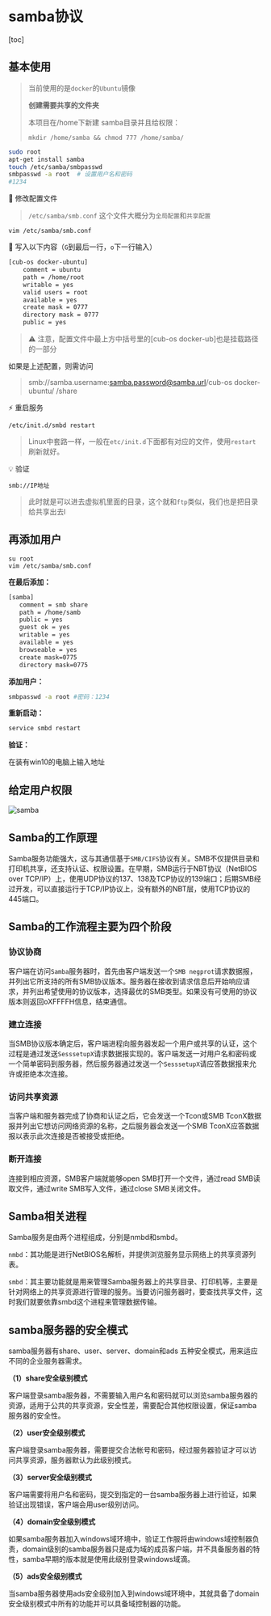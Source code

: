 # samba协议

[toc]

## 基本使用

> 当前使用的是`docker`的`Ubuntu`镜像
>
> **创建需要共享的文件夹**
>
> 本项目在/home下新建 samba目录并且给权限：
>
> ```
> mkdir /home/samba && chmod 777 /home/samba/
> ```

```bash
sudo root
apt-get install samba
touch /etc/samba/smbpasswd
smbpasswd -a root  # 设置用户名和密码
#1234
```

📮 修改配置文件

> `/etc/samba/smb.conf`
> 这个文件大概分为`全局配置`和`共享配置`

```
vim /etc/samba/smb.conf
```

📄 写入以下内容（`G`到最后一行，`o`下一行输入）

```bash
[cub-os docker-ubuntu]
	comment = ubuntu
	path = /home/root
	writable = yes
	valid users = root
	available = yes
	create mask = 0777
	directory mask = 0777
	public = yes
```

> ⚠️ 注意，配置文件中最上方中括号里的[cub-os docker-ub]也是挂载路径的一部分

如果是上述配置，则需访问

>  smb://samba.username:samba.password@samba.url/cub-os docker-ubuntu/ /share

⚡ 重启服务

```
/etc/init.d/smbd restart
```

> Linux中套路一样，一般在`etc/init.d`下面都有对应的文件，使用`restart`刷新就好。

💡 验证

```
smb://IP地址
```

> 此时就是可以进去虚拟机里面的目录，这个就和`ftp`类似，我们也是把目录给共享出去l



## 再添加用户

```
su root
vim /etc/samba/smb.conf 
```



**在最后添加：**

```bash
[samba]
   comment = smb share
   path = /home/samb
   public = yes
   guest ok = yes
   writable = yes
   available = yes
   browseable = yes
   create mask=0775
   directory mask=0775
```



**添加用户：**

```bash
smbpasswd -a root #密码：1234
```



**重新启动：**

```bash
service smbd restart
```



**验证：**

在装有win10的电脑上输入地址





##  给定用户权限

![samba](http://sm.nsddd.top/smsamba.png)



## Samba的工作原理

Samba服务功能强大，这与其通信基于`SMB/CIFS`协议有关。SMB不仅提供目录和打印机共享，还支持认证、权限设置。在早期，SMB运行于NBT协议（NetBIOS over TCP/IP）上，使用UDP协议的137、138及TCP协议的139端口；后期SMB经过开发，可以直接运行于TCP/IP协议上，没有额外的NBT层，使用TCP协议的445端口。

## Samba的工作流程主要为四个阶段

### 协议协商

客户端在访问`Samba`服务器时，首先由客户端发送一个`SMB negprot`请求数据报，并列出它所支持的所有SMB协议版本。服务器在接收到请求信息后开始响应请求，并列出希望使用的协议版本，选择最优的SMB类型。如果没有可使用的协议版本则返回oXFFFFH信息，结束通信。



### 建立连接

当SMB协议版本确定后，客户端进程向服务器发起一个用户或共享的认证，这个过程是通过发送`SesssetupX`请求数据报实现的。客户端发送一对用户名和密码或一个简单密码到服务器，然后服务器通过发送一个`SesssetupX`请应答数据报来允许或拒绝本次连接。



### 访问共享资源

当客户端和服务器完成了协商和认证之后，它会发送一个Tcon或SMB TconX数据报并列出它想访问网络资源的名称，之后服务器会发送一个SMB TconX应答数据报以表示此次连接是否被接受或拒绝。



### 断开连接

连接到相应资源，SMB客户端就能够open SMB打开一个文件，通过read SMB读取文件，通过write SMB写入文件，通过close SMB关闭文件。



## Samba相关进程

Samba服务是由两个进程组成，分别是nmbd和smbd。

`nmbd`：其功能是进行NetBIOS名解析，并提供浏览服务显示网络上的共享资源列表。

`smbd`：其主要功能就是用来管理Samba服务器上的共享目录、打印机等，主要是针对网络上的共享资源进行管理的服务。当要访问服务器时，要查找共享文件，这时我们就要依靠smbd这个进程来管理数据传输。



## samba服务器的安全模式

samba服务器有share、user、server、domain和ads 五种安全模式，用来适应不同的企业服务器需求。

**（1）share安全级别模式**

客户端登录samba服务器，不需要输入用户名和密码就可以浏览samba服务器的资源，适用于公共的共享资源，安全性差，需要配合其他权限设置，保证samba服务器的安全性。

**（2）user安全级别模式**

客户端登录samba服务器，需要提交合法帐号和密码，经过服务器验证才可以访问共享资源，服务器默认为此级别模式。

**（3）server安全级别模式**

客户端需要将用户名和密码，提交到指定的一台samba服务器上进行验证，如果验证出现错误，客户端会用user级别访问。

**（4）domain安全级别模式**

如果samba服务器加入windows域环境中，验证工作服将由windows域控制器负责，domain级别的samba服务器只是成为域的成员客户端，并不具备服务器的特性，samba早期的版本就是使用此级别登录windows域滴。

**（5）ads安全级别模式**

当samba服务器使用ads安全级别加入到windows域环境中，其就具备了domain安全级别模式中所有的功能并可以具备域控制器的功能。